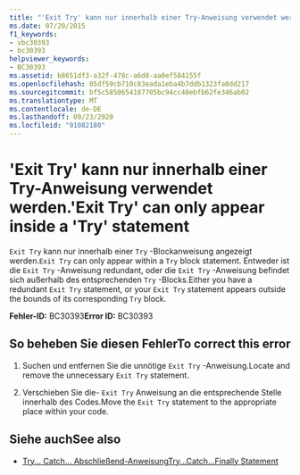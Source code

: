 ```yaml
---
title: "'Exit Try' kann nur innerhalb einer Try-Anweisung verwendet werden."
ms.date: 07/20/2015
f1_keywords:
- vbc30393
- bc30393
helpviewer_keywords:
- BC30393
ms.assetid: b8651df3-a32f-478c-a6d8-aa0ef584155f
ms.openlocfilehash: 05df59cb710c83eada1eba4b7ddb1323fa0dd217
ms.sourcegitcommit: bf5c5850654187705bc94cc40ebfb62fe346ab02
ms.translationtype: MT
ms.contentlocale: de-DE
ms.lasthandoff: 09/23/2020
ms.locfileid: "91082180"
---
```

# <a name="exit-try-can-only-appear-inside-a-try-statement"></a><span data-ttu-id="e491e-102">'Exit Try' kann nur innerhalb einer Try-Anweisung verwendet werden.</span><span class="sxs-lookup"><span data-stu-id="e491e-102">'Exit Try' can only appear inside a 'Try' statement</span></span>

<span data-ttu-id="e491e-103">`Exit Try` kann nur innerhalb einer `Try` -Blockanweisung angezeigt werden.</span><span class="sxs-lookup"><span data-stu-id="e491e-103">`Exit Try` can only appear within a `Try` block statement.</span></span> <span data-ttu-id="e491e-104">Entweder ist die `Exit Try` -Anweisung redundant, oder die `Exit Try` -Anweisung befindet sich außerhalb des entsprechenden `Try` -Blocks.</span><span class="sxs-lookup"><span data-stu-id="e491e-104">Either you have a redundant `Exit Try` statement, or your `Exit Try` statement appears outside the bounds of its corresponding `Try` block.</span></span>  
  
 <span data-ttu-id="e491e-105">**Fehler-ID:** BC30393</span><span class="sxs-lookup"><span data-stu-id="e491e-105">**Error ID:** BC30393</span></span>  
  
## <a name="to-correct-this-error"></a><span data-ttu-id="e491e-106">So beheben Sie diesen Fehler</span><span class="sxs-lookup"><span data-stu-id="e491e-106">To correct this error</span></span>  
  
1. <span data-ttu-id="e491e-107">Suchen und entfernen Sie die unnötige `Exit Try` -Anweisung.</span><span class="sxs-lookup"><span data-stu-id="e491e-107">Locate and remove the unnecessary `Exit Try` statement.</span></span>  
  
2. <span data-ttu-id="e491e-108">Verschieben Sie die- `Exit Try` Anweisung an die entsprechende Stelle innerhalb des Codes.</span><span class="sxs-lookup"><span data-stu-id="e491e-108">Move the `Exit Try` statement to the appropriate place within your code.</span></span>  
  
## <a name="see-also"></a><span data-ttu-id="e491e-109">Siehe auch</span><span class="sxs-lookup"><span data-stu-id="e491e-109">See also</span></span>

- [<span data-ttu-id="e491e-110">Try... Catch... Abschließend-Anweisung</span><span class="sxs-lookup"><span data-stu-id="e491e-110">Try...Catch...Finally Statement</span></span>](../language-reference/statements/try-catch-finally-statement.md)
